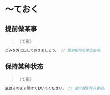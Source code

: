 # 〜ておく

## 提前做某事

> 〔て形〕

```js
ごみを外に出しておきましょう。 // 提前把垃圾拿出去吧。
```

## 保持某种状态

> 〔て形〕

```js
窓はそのまま開けておいてください。 // 窗户就那样开着吧。
```
